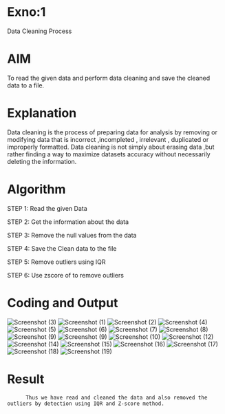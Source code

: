 # Exno:1
Data Cleaning Process

# AIM
To read the given data and perform data cleaning and save the cleaned data to a file.

# Explanation
Data cleaning is the process of preparing data for analysis by removing or modifying data that is incorrect ,incompleted , irrelevant , duplicated or improperly formatted. Data cleaning is not simply about erasing data ,but rather finding a way to maximize datasets accuracy without necessarily deleting the information.

# Algorithm
STEP 1: Read the given Data

STEP 2: Get the information about the data

STEP 3: Remove the null values from the data

STEP 4: Save the Clean data to the file

STEP 5: Remove outliers using IQR

STEP 6: Use zscore of to remove outliers

# Coding and Output
![Screenshot (3)](https://github.com/user-attachments/assets/390b065f-e230-4edb-9e9c-887b4c505566)
![Screenshot (1)](https://github.com/user-attachments/assets/2b18d839-5b65-4df5-aa40-8e786e194736)
![Screenshot (2)](https://github.com/user-attachments/assets/cdb603d1-9ebe-452a-9e75-75cfa0a4af29)
![Screenshot (4)](https://github.com/user-attachments/assets/fd3d6632-1be0-4d45-84a9-3bcf6d8ad951)
![Screenshot (5)](https://github.com/user-attachments/assets/e256ac93-1c39-45cb-b0fd-a0744713db30)
![Screenshot (6)](https://github.com/user-attachments/assets/7af851c2-1784-4aec-bdf4-f51196cb0a41)
![Screenshot (7)](https://github.com/user-attachments/assets/97284d6b-6e76-471c-b7da-07f9c7d2bcc3)
![Screenshot (8)](https://github.com/user-attachments/assets/59a551fa-8495-4f00-b8a3-ca8ade7547f3)
![Screenshot (9)](https://github.com/user-attachments/assets/f2d4c418-834a-4cfc-8dba-5beb28e5f08c)
![Screenshot (9)](https://github.com/user-attachments/assets/42d14d51-8e02-457c-94c0-d42116bd84b7)
![Screenshot (10)](https://github.com/user-attachments/assets/8e886c15-82e4-4044-acf2-569f0641ddc5)
![Screenshot (12)](https://github.com/user-attachments/assets/8f000940-d76d-4bf6-b6e0-7bd6118b9185)
![Screenshot (14)](https://github.com/user-attachments/assets/a469b60d-4079-495d-897a-56fc8e662071)
![Screenshot (15)](https://github.com/user-attachments/assets/8f9f3cc9-636a-4361-86c8-e6d12db8d7cf)
![Screenshot (16)](https://github.com/user-attachments/assets/edd7e474-b36e-480f-bf2f-ad481927c063)
![Screenshot (17)](https://github.com/user-attachments/assets/3816a7ec-17f0-493b-be97-2967a8846deb)
![Screenshot (18)](https://github.com/user-attachments/assets/ca69f3c1-2f5a-4942-a80a-67a2d67abde0)
![Screenshot (19)](https://github.com/user-attachments/assets/bb29113b-4036-465c-8064-7b7868b8ba0d)



# Result
          Thus we have read and cleaned the data and also removed the outliers by detection using IQR and Z-score method.
